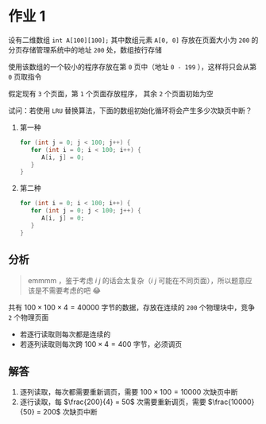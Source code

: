 # 作业 1

设有二维数组 `int A[100][100];` 其中数组元素 `A[0, 0]` 存放在页面大小为 `200` 的分页存储管理系统中的地址 `200` 处，数组按行存储

使用该数组的一个较小的程序存放在第 `0` 页中（地址 `0 - 199` ），这样将只会从第 `0` 页取指令

假定现有 `3` 个页面，第 `1` 个页面存放程序， 其余 `2` 个页面初始为空

试问：若使用 `LRU` 替换算法，下面的数组初始化循环将会产生多少次缺页中断？

1. 第一种

   ```cpp
   for (int j = 0; j < 100; j++) {
      for (int i = 0; i < 100; i++) {
         A[i, j] = 0;
      }
   }
   ```

2. 第二种
   ```cpp
   for (int i = 0; i < 100; i++) {
      for (int j = 0; j < 100; j++) {
         A[i, j] = 0;
      }
   }
   ```

## 分析

> emmmm ，鉴于考虑 $i\ j$ 的话会太复杂（$i\ j$ 可能在不同页面），所以题意应该是不需要考虑的吧 :joy:

共有 $100 \times 100 \times 4 = 40000$ 字节的数据，存放在连续的 `200` 个物理块中，竞争 `2` 个物理页面

-  若逐行读取则每次都是连续的
-  若逐列读取则每次跨 $100 \times 4 = 400$ 字节，必须调页

## 解答

1. 逐列读取，每次都需要重新调页，需要 $100 \times 100 = 10000$ 次缺页中断
2. 逐行读取，每 $\frac{200}{4} = 50$ 次需要重新调页，需要 $\frac{10000}{50} = 200$ 次缺页中断
